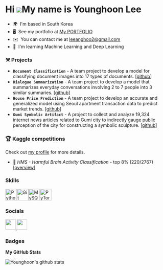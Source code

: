 Hi ![](https://user-images.githubusercontent.com/18350557/176309783-0785949b-9127-417c-8b55-ab5a4333674e.gif)My name is Younghoon Lee
=====================================================================================================================================

* 🌍  I'm based in South Korea
* 🖥️  See my portfolio at [My PORTFOLIO](http://putportfolio.here)
* ✉️  You can contact me at [leeanghoo2@gmail.com](mailto:leenaghoo2@gmail.com)
* 🧠  I'm learning Machine Learning and Deep Learning

### ⚒️ Projects
- **`Document Classification`** - A team project to develop a model for classifying document images into 17 types of documents. [[github](https://github.com/ANGHOOO/Upstage-AI-Stages/tree/main/Document%20Classification)]
- **`Dialogue Summarization`** - A team project to develop a model that summarizes everyday conversations involving 2 to 7 people into 3 similar summaries. [[github](https://github.com/ANGHOOO/Upstage-AI-Stages/tree/main/Dialogue%20Summarization)]
- **`House Price Prediction`** - A team project to develop an accurate and generalized model using Seoul apartment transaction data to predict market trends. [[github](https://github.com/ANGHOOO/Upstage-AI-Stages/tree/main/House%20Price%20Prediction)]
- **`Gumi Symbolic Artifact`** - A project to collect and analyze 19,324 internet news articles related to Gumi city to indirectly gauge public perception of the city for constructing a symbolic sculpture. [[github](https://github.com/ANGHOOO/Gumi-Symbolic-Artifact)]


### 🏆 Kaggle competitions
Check out [my profile](https://www.kaggle.com/leeanghoo) for more details.
- 🥉 *HMS - Harmful Brain Activity Classification* - top 8% (220/2767) [[overview](https://www.kaggle.com/competitions/hms-harmful-brain-activity-classification)]
  
### Skills


<p align="left">
<a href="https://www.python.org/" target="_blank" rel="noreferrer"><img src="https://raw.githubusercontent.com/danielcranney/readme-generator/main/public/icons/skills/python-colored.svg" width="36" height="36" alt="Python" /></a><a href="https://git-scm.com/" target="_blank" rel="noreferrer"><img src="https://raw.githubusercontent.com/danielcranney/readme-generator/main/public/icons/skills/git-colored.svg" width="36" height="36" alt="Git" /></a><a href="https://www.mysql.com/" target="_blank" rel="noreferrer"><img src="https://raw.githubusercontent.com/danielcranney/readme-generator/main/public/icons/skills/mysql-colored.svg" width="36" height="36" alt="MySQL" /></a><a href="https://pytorch.org/" target="_blank" rel="noreferrer"><img src="https://raw.githubusercontent.com/danielcranney/readme-generator/main/public/icons/skills/pytorch-colored.svg" width="36" height="36" alt="PyTorch" /></a>
</p>


### Socials

<p align="left"> <a href="https://www.github.com/ANGHOOO" target="_blank" rel="noreferrer"> <picture> <source media="(prefers-color-scheme: dark)" srcset="https://raw.githubusercontent.com/danielcranney/readme-generator/main/public/icons/socials/github-dark.svg" /> <source media="(prefers-color-scheme: light)" srcset="https://raw.githubusercontent.com/danielcranney/readme-generator/main/public/icons/socials/github.svg" /> <img src="https://raw.githubusercontent.com/danielcranney/readme-generator/main/public/icons/socials/github.svg" width="32" height="32" /> </picture> </a> <a href="https://www.linkedin.com/in/younghoon-lee-565a59236/" target="_blank" rel="noreferrer"> <picture> <source media="(prefers-color-scheme: dark)" srcset="https://raw.githubusercontent.com/danielcranney/readme-generator/main/public/icons/socials/linkedin-dark.svg" /> <source media="(prefers-color-scheme: light)" srcset="https://raw.githubusercontent.com/danielcranney/readme-generator/main/public/icons/socials/linkedin.svg" /> <img src="https://raw.githubusercontent.com/danielcranney/readme-generator/main/public/icons/socials/linkedin.svg" width="32" height="32" /> </picture> </a></p>

### Badges

<b>My GitHub Stats</b>

![Younghoon's github stats](https://github-readme-stats.vercel.app/api?username=ANGHOOO&show_icons=true&hide_border=true)
